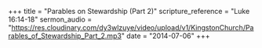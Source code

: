 +++
title = "Parables on Stewardship (Part 2)"
scripture_reference = "Luke 16:14-18"
sermon_audio = "https://res.cloudinary.com/dy3wlzuye/video/upload/v1/KingstonChurch/Parables_of_Stewardship_Part_2.mp3"
date = "2014-07-06"
+++
